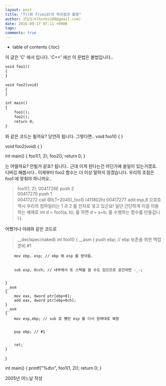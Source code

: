 ```yaml
---
layout: post
title: "f()와 f(void)의 차이점과 활용"
author: 코딩도사(hsnks100@gmail.com)
date: 2016-09-17 07:11 +0900
tags: 
comments: true
---
```

* table of contents
{:toc}


이 글은 'C' 에서 입니다. 'C++' 에선 이 문법은 불법입니다..
``` html
void foo1()
{
}

void foo2(void)
{
}

int main()
{
    foo1();
    foo2();
    return 0;
}
```



와 같은 코드는 될까요? 당연히 됩니다. 그렇다면..
void foo1()
{
}

void foo2(void)
{
}

int main()
{
    foo1(1, 2);
    foo2();
    return 0;
}


는 어떨까요? 안될거 같죠? 됩니다..
근데 이게 된다는건 어딘가에 쓸일이 있는거겠죠. 디버깅 해봅시다..
이제부터 foo2 함수는 더 이상 말하지 않겠습니다. 우리의 초점은 foo1 에 맞춰야 하니까요..

>foo1(1, 2);
0041726E  push        2    
00417270  push        1    
00417272  call        @ILT+2045(_foo1) (411802h) 
00417277  add         esp,8 
으흐흐 역시 우리의 컴파일러는 1 과 2 를 인자로 넣고 있군요! 
일단 간단하게 이걸 이용하는 예제로 int d = foo1(a, b); 를 하면
d = a+b; 를 수행하는 함수를 만들겁니다.

어쨌거나 아래와 같은 코드로

>__declspec(naked) int foo1()
{
    __asm
    {
        push ebp; // ebp 보존을 위한 백업준비 #1


        mov ebp, esp; // ebp 에 esp 를 받아둠.


        sub esp, 0cch; // 내부에서 또 스택을 쓸 수도 있으므로 공간마련 -_-;


    }
    __asm
    {
        mov eax, dword ptr[ebp+8];
        add eax, dword ptr[ebp+0ch];
    }
    __asm
    {
        mov esp,ebp; // sub 로 뺐던 esp 를 다시 원래대로 복원


        pop ebp; // #1


        ret;
    }
}

int main()
{
    printf("%d\n", foo1(1, 2));
    return 0;
}



2005년 어느날 작성
